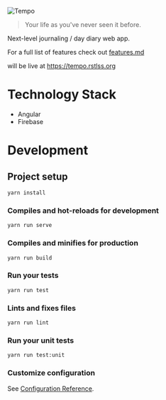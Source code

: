 ![Tempo](./src/assets/img/logo/full-dark/passion-round@0.5x.png)

> Your life as you've never seen it before.

Next-level journaling / day diary web app.

For a full list of features check out [features.md](./features.md)

will be live at https://tempo.rstlss.org

# Technology Stack

- Angular
- Firebase

# Development

## Project setup

```
yarn install
```

### Compiles and hot-reloads for development

```
yarn run serve
```

### Compiles and minifies for production

```
yarn run build
```

### Run your tests

```
yarn run test
```

### Lints and fixes files

```
yarn run lint
```

### Run your unit tests

```
yarn run test:unit
```

### Customize configuration

See [Configuration Reference](https://cli.vuejs.org/config/).

